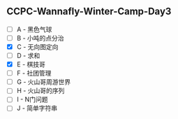 ## CCPC-Wannafly-Winter-Camp-Day3
- [ ] A - 黑色气球
- [ ] B - 小吨的点分治
- [X] C - 无向图定向
- [ ] D - 求和
- [X] E - 棋技哥
- [ ] F - 社团管理
- [ ] G - 火山哥周游世界
- [ ] H - 火山哥的序列
- [ ] I - N门问题
- [ ] J - 简单字符串
